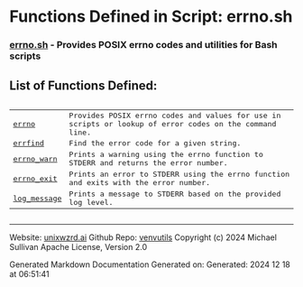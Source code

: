# Functions Defined in Script: errno.sh



### [errno.sh](/docs/shdoc/bin/shinclude/scripts/errno.sh.md) - Provides POSIX errno codes and utilities for Bash scripts



## List of Functions Defined:



<pre><table>
<tr><td><a href="functions/errno.md">errno</a></td><td>Provides POSIX errno codes and values for use in scripts or lookup of error codes on the command line.</td></tr>
<tr><td><a href="functions/errfind.md">errfind</a></td><td>Find the error code for a given string.</td></tr>
<tr><td><a href="functions/errno_warn.md">errno_warn</a></td><td>Prints a warning using the errno function to STDERR and returns the error number.</td></tr>
<tr><td><a href="functions/errno_exit.md">errno_exit</a></td><td>Prints an error to STDERR using the errno function and exits with the error number.</td></tr>
<tr><td><a href="functions/log_message.md">log_message</a></td><td>Prints a message to STDERR based on the provided log level.</td></tr>
</table></pre>

---

Website: [unixwzrd.ai](https://unixwzrd.ai)
Github Repo: [venvutils](https://github.com/unixwzrd/venvutils)
Copyright (c) 2024 Michael Sullivan
Apache License, Version 2.0

Generated Markdown Documentation
Generated on: Generated: 2024 12 18 at 06:51:41
